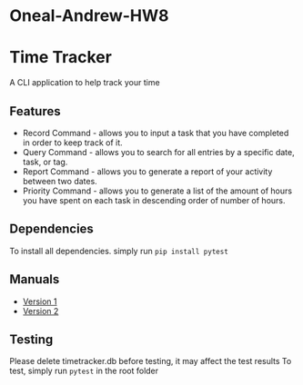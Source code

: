 # Oneal-Andrew-HW8

# Time Tracker
A CLI application to help track your time
## Features
* Record Command - allows you to input a task that you have completed in order to keep track of it.
* Query Command - allows you to search for all entries by a specific date, task, or tag.
* Report Command - allows you to generate a report of your activity between two dates.
* Priority Command - allows you to generate a list of the amount of hours you have spent on each task in descending order of number of hours.

## Dependencies
To install all dependencies. simply run `pip install pytest`

## Manuals
* [Version 1](https://github.com/AndrewOneal/SD-Oneal-Andrew-HW8/blob/main/documents/manual/user_manual_ver1.md)
* [Version 2](https://github.com/AndrewOneal/SD-Oneal-Andrew-HW8/blob/main/documents/manual/user_manual_ver2.md)

## Testing
Please delete timetracker.db before testing, it may affect the test results
To test, simply run `pytest` in the root folder
